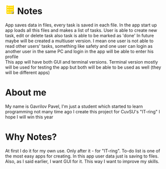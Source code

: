 # <img src="Resources/main icon 128.png" width="32"/>  Notes
App saves data in files, every task is saved in each file. In the app start up app loads all this files and makes a list of tasks. User is able to create new task, edit or delete task also task is able to be marked as 'done'
In future maybe will be created a multiuser version. I mean one user is not able to read other users' tasks, something like safety and one user can login as another user in the same PC and login in the app will be able to enter his profile   
This app will have both GUI and terminal versions. Terminal version mostly will be used for testing the app but both will be able to be used as well (they will be different apps)

# About me
My name is Gavrilov Pavel, I'm just a student which started to learn programming not many time ago
I create this project for CuvSU's "IT-ring"
I hope I will win this year

# Why Notes?
At first I do it for my own use. Only after it - for "IT-ring".
To-do list is one of the most easy apps for creating. In this app user data just is saving to files. Also, as I said earlier, I want GUI for it. This way I want to improve my skills.

